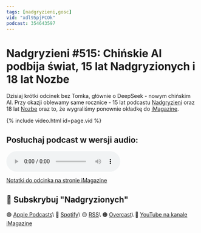 ```yaml
---
tags: [nadgryzieni,gosc]
vid: "xdl95pjPCOk"
podcast: 354643597
---
```


# Nadgryzieni #515: Chińskie AI podbija świat, 15 lat Nadgryzionych i 18 lat Nozbe

Dzisiaj krótki odcinek bez Tomka, głównie o DeepSeek - nowym chińskim AI. Przy okazji oblewamy same rocznice - 15 lat podcastu [Nadgryzieni](/pl/nadgryzieni) oraz 18 lat [Nozbe][n] oraz to, że wygraliśmy ponownie okładkę do [iMagazine](/pl/imagazine).

{% include video.html id=page.vid %}

<!--More-->

## Posłuchaj podcast w wersji audio:

<audio controls>
<source src="https://media.blubrry.com/nadgryzieni/imagazine.stronazen.pl/nadgryzieni/Nadgryzieni-Odcinek-515.mp3" type="audio/mpeg">
</audio>



[Notatki do odcinka na stronie iMagazine](https://imagazine.pl/2025/01/31/515-chinskie-ai-wlasnie-podbija-swiat-mamy-5090-lol-i-15-lat-nadgryzionych-nadgryzieni/)

## 🍎 Subskrybuj "Nadgryzionych"

🟣 [Apple Podcasts](https://podcasts.apple.com/pl/podcast/nadgryzieni-rozmowy-nie-tylko-o-tech/id354643597)\\
🔵 [Spotify](https://open.spotify.com/show/5KtWAdPjRr6X0oXHV0FqVf)\\
🟡 [RSS](https://retrorocketnetwork.pl/category/nadgryzieni-rss/feed/)\\
🟠 [Overcast](https://overcast.fm/itunes354643597/nadgryzieni-rozmowy-nie-tylko-o-apple)\\
🔴 [YouTube na kanale iMagazine](https://www.youtube.com/@imagazinepl/podcasts)

<!--podcast: 354643597-->

[n]: https://michael.gratis/nozbe_pl
[np]: https://michael.gratis/nozbepersonal_pl